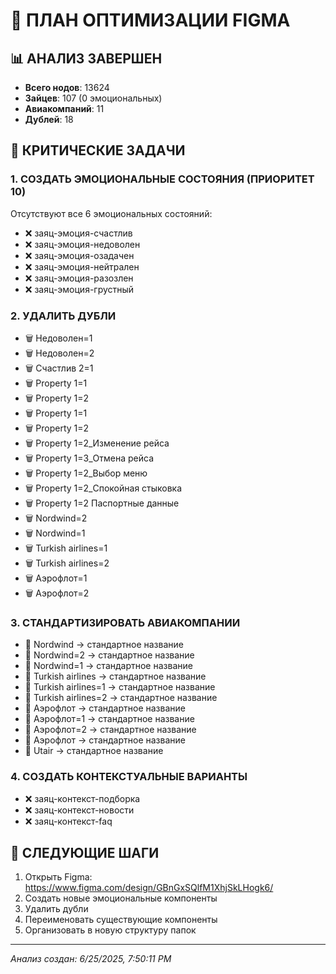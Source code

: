 # 🎯 ПЛАН ОПТИМИЗАЦИИ FIGMA

## 📊 АНАЛИЗ ЗАВЕРШЕН
- **Всего нодов**: 13624
- **Зайцев**: 107 (0 эмоциональных)
- **Авиакомпаний**: 11
- **Дублей**: 18

## 🚨 КРИТИЧЕСКИЕ ЗАДАЧИ

### 1. СОЗДАТЬ ЭМОЦИОНАЛЬНЫЕ СОСТОЯНИЯ (ПРИОРИТЕТ 10)
Отсутствуют все 6 эмоциональных состояний:
- ❌ заяц-эмоция-счастлив
- ❌ заяц-эмоция-недоволен
- ❌ заяц-эмоция-озадачен
- ❌ заяц-эмоция-нейтрален
- ❌ заяц-эмоция-разозлен
- ❌ заяц-эмоция-грустный

### 2. УДАЛИТЬ ДУБЛИ
- 🗑️ Недоволен=1
- 🗑️ Недоволен=2
- 🗑️ Счастлив 2=1
- 🗑️ Property 1=1
- 🗑️ Property 1=2
- 🗑️ Property 1=1
- 🗑️ Property 1=2
- 🗑️ Property 1=2_Изменение рейса
- 🗑️ Property 1=3_Отмена рейса 
- 🗑️ Property 1=2_Выбор меню
- 🗑️ Property 1=2_Спокойная стыковка
- 🗑️ Property 1=2 Паспортные данные
- 🗑️ Nordwind=2
- 🗑️ Nordwind=1
- 🗑️ Turkish airlines=1
- 🗑️ Turkish airlines=2
- 🗑️ Аэрофлот=1
- 🗑️ Аэрофлот=2

### 3. СТАНДАРТИЗИРОВАТЬ АВИАКОМПАНИИ
- 📝 Nordwind → стандартное название
- 📝 Nordwind=2 → стандартное название
- 📝 Nordwind=1 → стандартное название
- 📝 Turkish airlines → стандартное название
- 📝 Turkish airlines=1 → стандартное название
- 📝 Turkish airlines=2 → стандартное название
- 📝 Аэрофлот → стандартное название
- 📝 Аэрофлот=1 → стандартное название
- 📝 Аэрофлот=2 → стандартное название
- 📝 Аэрофлот → стандартное название
- 📝 Utair → стандартное название

### 4. СОЗДАТЬ КОНТЕКСТУАЛЬНЫЕ ВАРИАНТЫ
- ❌ заяц-контекст-подборка
- ❌ заяц-контекст-новости  
- ❌ заяц-контекст-faq

## 🎯 СЛЕДУЮЩИЕ ШАГИ
1. Открыть Figma: https://www.figma.com/design/GBnGxSQlfM1XhjSkLHogk6/
2. Создать новые эмоциональные компоненты
3. Удалить дубли
4. Переименовать существующие компоненты
5. Организовать в новую структуру папок

---
*Анализ создан: 6/25/2025, 7:50:11 PM*
